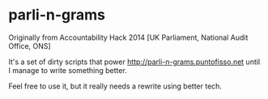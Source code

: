 parli-n-grams
=========

Originally from Accountability Hack 2014 [UK Parliament, National Audit Office, ONS]

It's a set of dirty scripts that power http://parli-n-grams.puntofisso.net until I manage to write something better.

Feel free to use it, but it really needs a rewrite using better tech.

